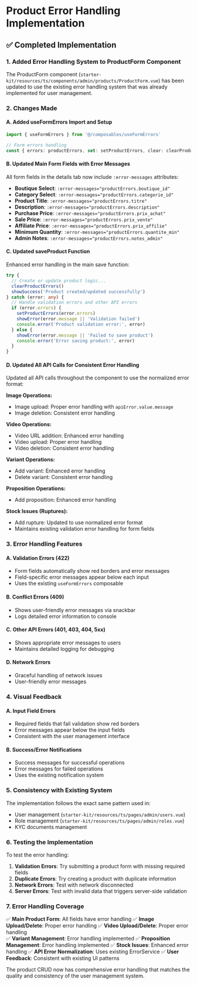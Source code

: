 # Product Error Handling Implementation

## ✅ Completed Implementation

### 1. Added Error Handling System to ProductForm Component

The ProductForm component (`starter-kit/resources/ts/components/admin/products/ProductForm.vue`) has been updated to use the existing error handling system that was already implemented for user management.

### 2. Changes Made

#### A. Added useFormErrors Import and Setup
```typescript
import { useFormErrors } from '@/composables/useFormErrors'

// Form errors handling
const { errors: productErrors, set: setProductErrors, clear: clearProductErrors } = useFormErrors<typeof form.value>()
```

#### B. Updated Main Form Fields with Error Messages
All form fields in the details tab now include `:error-messages` attributes:

- **Boutique Select**: `:error-messages="productErrors.boutique_id"`
- **Category Select**: `:error-messages="productErrors.categorie_id"`
- **Product Title**: `:error-messages="productErrors.titre"`
- **Description**: `:error-messages="productErrors.description"`
- **Purchase Price**: `:error-messages="productErrors.prix_achat"`
- **Sale Price**: `:error-messages="productErrors.prix_vente"`
- **Affiliate Price**: `:error-messages="productErrors.prix_affilie"`
- **Minimum Quantity**: `:error-messages="productErrors.quantite_min"`
- **Admin Notes**: `:error-messages="productErrors.notes_admin"`

#### C. Updated saveProduct Function
Enhanced error handling in the main save function:

```typescript
try {
  // Create or update product logic...
  clearProductErrors()
  showSuccess('Product created/updated successfully')
} catch (error: any) {
  // Handle validation errors and other API errors
  if (error.errors) {
    setProductErrors(error.errors)
    showError(error.message || 'Validation failed')
    console.error('Product validation error:', error)
  } else {
    showError(error.message || 'Failed to save product')
    console.error('Error saving product:', error)
  }
}
```

#### D. Updated All API Calls for Consistent Error Handling
Updated all API calls throughout the component to use the normalized error format:

**Image Operations:**
- Image upload: Proper error handling with `apiError.value.message`
- Image deletion: Consistent error handling

**Video Operations:**
- Video URL addition: Enhanced error handling
- Video upload: Proper error handling
- Video deletion: Consistent error handling

**Variant Operations:**
- Add variant: Enhanced error handling
- Delete variant: Consistent error handling

**Proposition Operations:**
- Add proposition: Enhanced error handling

**Stock Issues (Ruptures):**
- Add rupture: Updated to use normalized error format
- Maintains existing validation error handling for form fields

### 3. Error Handling Features

#### A. Validation Errors (422)
- Form fields automatically show red borders and error messages
- Field-specific error messages appear below each input
- Uses the existing `useFormErrors` composable

#### B. Conflict Errors (409)
- Shows user-friendly error messages via snackbar
- Logs detailed error information to console

#### C. Other API Errors (401, 403, 404, 5xx)
- Shows appropriate error messages to users
- Maintains detailed logging for debugging

#### D. Network Errors
- Graceful handling of network issues
- User-friendly error messages

### 4. Visual Feedback

#### A. Input Field Errors
- Required fields that fail validation show red borders
- Error messages appear below the input fields
- Consistent with the user management interface

#### B. Success/Error Notifications
- Success messages for successful operations
- Error messages for failed operations
- Uses the existing notification system

### 5. Consistency with Existing System

The implementation follows the exact same pattern used in:
- User management (`starter-kit/resources/ts/pages/admin/users.vue`)
- Role management (`starter-kit/resources/ts/pages/admin/roles.vue`)
- KYC documents management

### 6. Testing the Implementation

To test the error handling:

1. **Validation Errors**: Try submitting a product form with missing required fields
2. **Duplicate Errors**: Try creating a product with duplicate information
3. **Network Errors**: Test with network disconnected
4. **Server Errors**: Test with invalid data that triggers server-side validation

### 7. Error Handling Coverage

✅ **Main Product Form**: All fields have error handling
✅ **Image Upload/Delete**: Proper error handling
✅ **Video Upload/Delete**: Proper error handling  
✅ **Variant Management**: Error handling implemented
✅ **Proposition Management**: Error handling implemented
✅ **Stock Issues**: Enhanced error handling
✅ **API Error Normalization**: Uses existing ErrorService
✅ **User Feedback**: Consistent with existing UI patterns

The product CRUD now has comprehensive error handling that matches the quality and consistency of the user management system.
